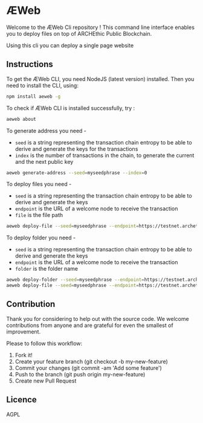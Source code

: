 # ÆWeb

Welcome to the ÆWeb Cli repository ! This command line interface enables you to deploy files on top of ARCHEthic Public Blockchain.

Using this cli you can deploy a single page website

## Instructions

To get the ÆWeb CLI, you need NodeJS (latest version) installed. Then you need to install the CLI, using:
```bash
npm install aeweb -g
```

To check if ÆWeb CLI is installed successfully, try :
```bash
aeweb about
```

To generate address you need -
- `seed` is a string representing the transaction chain entropy to be able to derive and generate the keys for the transactions
- `index` is the number of transactions in the chain, to generate the current and the next public key 
```bash
aeweb generate-address --seed=myseedphrase --index=0
```

To deploy files you need -
- `seed` is a string representing the transaction chain entropy to be able to derive and generate the keys
- `endpoint` is the URL of a welcome node to receive the transaction
- `file` is the file path
```bash
aeweb deploy-file --seed=myseedphrase --endpoint=https://testnet.archethic.net --file=./index.html
```
To deploy folder you need -
- `seed` is a string representing the transaction chain entropy to be able to derive and generate the keys
- `endpoint` is the URL of a welcome node to receive the transaction
- `folder` is the folder name
```bash
aeweb deploy-folder --seed=myseedphrase --endpoint=https://testnet.archethic.net --folder=Aeweb
aeweb deploy-file --seed=myseedphrase --endpoint=https://testnet.archethic.net --path=./index.html
```

## Contribution

Thank you for considering to help out with the source code. 
We welcome contributions from anyone and are grateful for even the smallest of improvement.

Please to follow this workflow:
1. Fork it!
2. Create your feature branch (git checkout -b my-new-feature)
3. Commit your changes (git commit -am 'Add some feature')
4. Push to the branch (git push origin my-new-feature)
5. Create new Pull Request


## Licence

AGPL

